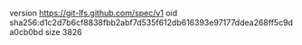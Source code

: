 version https://git-lfs.github.com/spec/v1
oid sha256:d1c2d7b6cf8838fbb2abf7d535f612db616393e97177ddea268ff5c9da0cb0bd
size 3826
